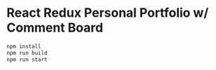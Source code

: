 # React Redux Personal Portfolio w/ Comment Board

```bash
npm install
npm run build
npm run start
```
